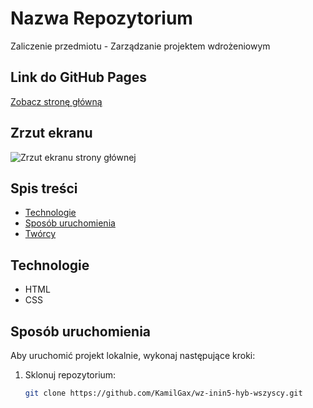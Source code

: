# Nazwa Repozytorium

Zaliczenie przedmiotu - Zarządzanie projektem wdrożeniowym

## Link do GitHub Pages

[Zobacz stronę główną](https://kamilgax.github.io/wz-inin5-hyb-wszyscy/)

## Zrzut ekranu

![Zrzut ekranu strony głównej](./img/Screenshot.png)

## Spis treści

- [Technologie](#technologie)
- [Sposób uruchomienia](#sposób-uruchomienia)
- [Twórcy](#twórcy)

## Technologie

- HTML
- CSS

## Sposób uruchomienia

Aby uruchomić projekt lokalnie, wykonaj następujące kroki:

1. Sklonuj repozytorium:
   ```bash
   git clone https://github.com/KamilGax/wz-inin5-hyb-wszyscy.git